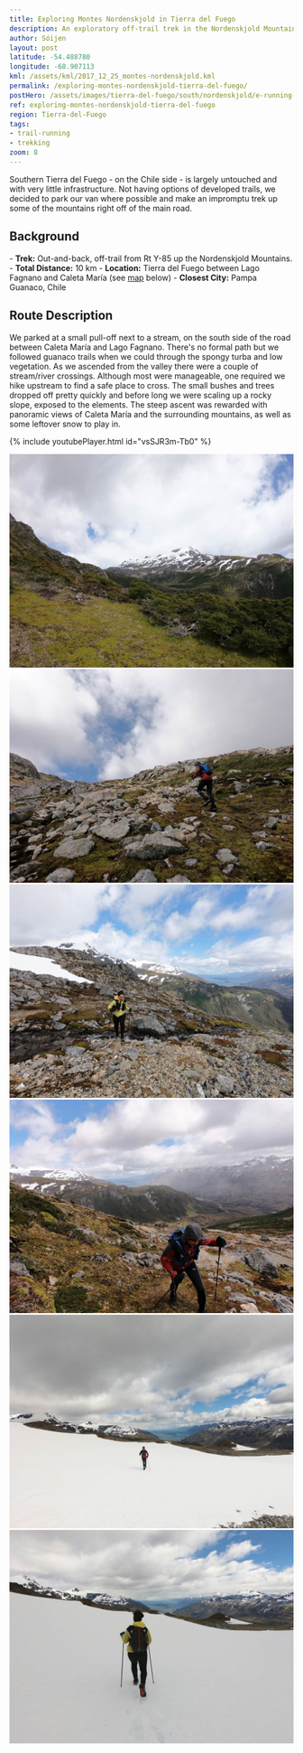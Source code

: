 ```yaml
---
title: Exploring Montes Nordenskjold in Tierra del Fuego
description: An exploratory off-trail trek in the Nordenskjold Mountains, between Caleta Maria and Lago Fagnano in Tierra del Fuego, Chile.
author: Sóijen
layout: post
latitude: -54.488780
longitude: -68.907113
kml: /assets/kml/2017_12_25_montes-nordenskjold.kml
permalink: /exploring-montes-nordenskjold-tierra-del-fuego/
postHero: /assets/images/tierra-del-fuego/south/nordenskjold/e-running-nordenskjold-cover.jpg
ref: exploring-montes-nordenskjold-tierra-del-fuego
region: Tierra-del-Fuego
tags:
- trail-running
- trekking
zoom: 8
---
```

Southern Tierra del Fuego - on the Chile side - is largely untouched and with very little infrastructure. Not having options of developed trails, we decided to park our van where possible and make an impromptu trek up some of the mountains right off of the main road.

<h2>Background</h2>
- <strong>Trek:</strong> Out-and-back, off-trail from Rt Y-85 up the Nordenskjold Mountains.
- <strong>Total Distance:</strong> 10 km
- <strong>Location:</strong> Tierra del Fuego between Lago Fagnano and Caleta María (see <a href="#map">map</a> below)
- <strong>Closest City:</strong> Pampa Guanaco, Chile

<h2>Route Description</h2>
We parked at a small pull-off next to a stream, on the south side of the road between Caleta María and Lago Fagnano. There's no formal path but we followed guanaco trails when we could through the spongy turba and low vegetation. As we ascended from the valley there were a couple of stream/river crossings. Although most were manageable, one required we hike upstream to find a safe place to cross. The small bushes and trees dropped off pretty quickly and before long we were scaling up a rocky slope, exposed to the elements. The steep ascent was rewarded with panoramic views of Caleta María and the surrounding mountains, as well as some leftover snow to play in.

{% include youtubePlayer.html id="vsSJR3m-Tb0" %}

<img src="/assets/images/tierra-del-fuego/south/nordenskjold/nordenskjold.jpg" alt="Trekking Montes Nordenskjold Tierra del Fuego">
<img src="/assets/images/tierra-del-fuego/south/nordenskjold/e-uphill-nordenskjold.jpg" alt="Trekking Montes Nordenskjold Tierra del Fuego">
<img src="/assets/images/tierra-del-fuego/south/nordenskjold/j-caleta-maria.jpg" alt="Trekking Montes Nordenskjold Tierra del Fuego">
<img src="/assets/images/tierra-del-fuego/south/nordenskjold/e-caleta-maria.jpg" alt="Trekking Montes Nordenskjold Tierra del Fuego">
<img src="/assets/images/tierra-del-fuego/south/nordenskjold/e-snow-caleta-maria.jpg" alt="Trekking Montes Nordenskjold Tierra del Fuego">
<img src="/assets/images/tierra-del-fuego/south/nordenskjold/j-snow-caleta-maria.jpg" alt="Trekking Montes Nordenskjold Tierra del Fuego">
